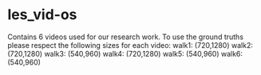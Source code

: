 # les_vid-os
Contains 6 videos used for our research work.
To use the ground truths please respect the following sizes for each video:
walk1: (720,1280)
walk2: (720,1280)
walk3: (540,960)
walk4: (720,1280)
walk5: (540,960)
walk6:(540,960)
